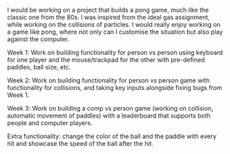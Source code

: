 I would be working on a project that builds a pong game, much like the classic one from the 80s. I was inspired from the ideal gas assignment, while working on the collisions of particles. I would really enjoy working on a game like pong, where not only can I customise the situation but also play against the computer.

Week 1: Work on building functionality for person vs person using keyboard for one player and the mouse/trackpad for the other with pre-defined paddles, ball size, etc.

Week 2: Work on building functionality for person vs person game with functionality for collisions, and taking key inputs alongside fixing bugs from Week 1.

Week 3: Work on building a comp vs person game (working on collision, automatic movement of paddles) with a leaderboard that supports both people and computer players.

Extra functionality: change the color of the ball and the paddle with every hit and showcase the speed of the ball after the hit. 
